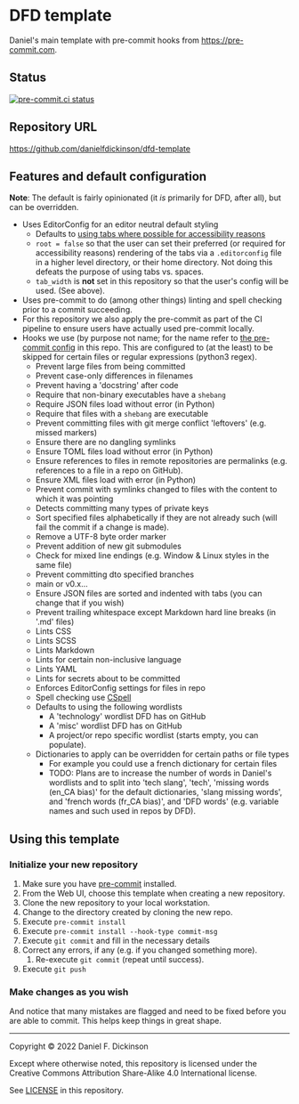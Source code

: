 # DFD template

Daniel's main template with pre-commit hooks from <https://pre-commit.com>.

## Status

[![pre-commit.ci
status](https://results.pre-commit.ci/badge/github/danielfdickinson/dfd-template/main.svg)](https://results.pre-commit.ci/latest/github/danielfdickinson/dfd-template/main)

## Repository URL

<https://github.com/danielfdickinson/dfd-template>

## Features and default configuration

**Note**: The default is fairly opinionated (it _is_ primarily for DFD, after
all), but can be overridden.

* Uses EditorConfig for an editor neutral default styling
	* Defaults to [using tabs where possible for accessibility
	reasons][tabaccess]
	* `root = false` so that the user can set their preferred (or required for
	accessibility reasons) rendering of the tabs via a `.editorconfig` file in
	a higher level directory, or their home directory. Not doing this defeats
	the purpose of using tabs vs. spaces.
	* `tab_width` is **not** set in this repository so that the user's config
	will be used. (See above).
* Uses pre-commit to do (among other things) linting and spell checking prior
to a commit succeeding.
* For this repository we also apply the pre-commit as part of the CI pipeline
to ensure users have actually used pre-commit locally.
* Hooks we use (by purpose not name; for the name refer to
[the pre-commit config](.pre-commit-config.yaml) in this repo. This are
configured to (at the least) to be skipped for certain files or regular
expressions (python3 regex).
	* Prevent large files from being committed
	* Prevent case-only differences in filenames
	* Prevent having a 'docstring' after code
	* Require that non-binary executables have a `shebang`
	* Require JSON files load without error (in Python)
	* Require that files with a `shebang` are executable
	* Prevent committing files with git merge conflict 'leftovers' (e.g. missed
	markers)
	* Ensure there are no dangling symlinks
	* Ensure TOML files load without error (in Python)
	* Ensure references to files in remote repositories are permalinks (e.g.
	references to a file in a repo on GitHub).
	* Ensure XML files load with error (in Python)
	* Prevent commit with symlinks changed to files with the content to which it
	was pointing
	* Detects committing many types of private keys
	* Sort specified files alphabetically if they are not already such (will fail
	the commit if a change is made).
	* Remove a UTF-8 byte order marker
	* Prevent addition of new git submodules
	* Check for mixed line endings (e.g. Window & Linux styles in the same file)
	* Prevent committing dto specified branches
	* main or v0.x...
	* Ensure JSON files are sorted and indented with tabs (you can change that if
	you wish)
	* Prevent trailing whitespace except Markdown hard line breaks (in '.md'
	files)
	* Lints CSS
	* Lints SCSS
	* Lints Markdown
	* Lints for certain non-inclusive language
	* Lints YAML
	* Lints for secrets about to be committed
	* Enforces EditorConfig settings for files in repo
	* Spell checking use [CSpell](https://cspell.org)
	* Defaults to using the following wordlists
		* A 'technology' wordlist DFD has on GitHub
		* A 'misc' wordlist DFD has on GitHub
		* A project/or repo specific wordlist (starts empty, you can populate).
	* Dictionaries to apply can be overridden for certain paths or file types
		* For example you could use a french dictionary for certain files
		* TODO: Plans are to increase the number of words in Daniel's wordlists
		and to split into 'tech slang', 'tech', 'missing words (en_CA bias)'
		for the default dictionaries, 'slang missing words', and 'french words
		(fr_CA bias)', and 'DFD words' (e.g. variable names and such used in
		repos by DFD).

## Using this template

### Initialize your new repository

1. Make sure you have [pre-commit](https://pre-commit.com) installed.
2. From the Web UI, choose this template when creating a new repository.
3. Clone the new repository to your local workstation.
4. Change to the directory created by cloning the new repo.
5. Execute `pre-commit install`
6. Execute `pre-commit install --hook-type commit-msg`
7. Execute `git commit` and fill in the necessary details
8. Correct any errors, if any (e.g. if you changed something more).
	1. Re-execute `git commit` (repeat until success).
9. Execute `git push`

### Make changes as you wish

And notice that many mistakes are flagged and need to be fixed before
you are able to commit. This helps keep things in great shape.

--------

Copyright © 2022 Daniel F. Dickinson

Except where otherwise noted, this repository is licensed under the Creative
Commons Attribution Share-Alike 4.0 International license.

See [LICENSE](LICENSE) in this repository.

[tabaccess]: https://www.brycewray.com/posts/2022/06/accessibility-argument-tabs-spaces/
